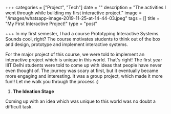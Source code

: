 +++
categories = ["Project", "Tech"]
date = ""
description = "The activities I went through while building my first interactive project."
image = "/images/whatsapp-image-2019-11-25-at-14-44-03.jpeg"
tags = []
title = "My First Interactive Project!"
type = "post"

+++
In my first semester, I had a course Prototyping Interactive Systems. Sounds cool, right? The course motivates students to think out of the box and design, prototype and implement interactive systems. 

For the major project of this course, we were told to implement an interactive project which is unique in this world. That's right! The first year IIIT Delhi students were told to come up with ideas that people have never even thought of. The journey was scary at first, but it eventually became more engaging and interesting. It was a group project, which made it more fun!! Let me walk you through the process :)

1. **The Ideation Stage**

Coming up with an idea which was unique to this world was no doubt a difficult task. 